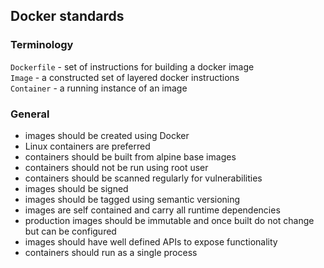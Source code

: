 ## Docker standards

### Terminology
`Dockerfile` - set of instructions for building a docker image  
`Image` - a constructed set of layered docker instructions  
`Container` - a running instance of an image

### General
- images should be created using Docker
- Linux containers are preferred
- containers should be built from alpine base images
- containers should not be run using root user
- containers should be scanned regularly for vulnerabilities
- images should be signed
- images should be tagged using semantic versioning
- images are self contained and carry all runtime dependencies
- production images should be immutable and once built do not change but can be configured
- images should have well defined APIs to expose functionality
- containers should run as a single process 
